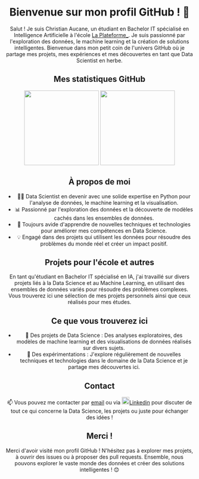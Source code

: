 <h1 align="center">Bienvenue sur mon profil GitHub ! 👋</h1>

  <p align="center">Salut ! Je suis Christian Aucane, un étudiant en Bachelor IT spécialisé en Intelligence Artificielle à l'école <a href="https://laplateforme.io/">La Plateforme_</a>. Je suis passionné par l'exploration des données, le machine learning et la création de solutions intelligentes. Bienvenue dans mon petit coin de l'univers GitHub où je partage mes projets, mes expériences et mes découvertes en tant que Data Scientist en herbe.</p>

  <h2 align="center">Mes statistiques GitHub</h2>
  <div align="center" style="display: inline_block">
    <img height="200em" src="https://github-readme-stats.vercel.app/api?username=christian-aucane&show_icons=true&theme=radical">
    <img height="200em" src="https://github-readme-stats.vercel.app/api/top-langs/?username=christian-aucane&layout=donut&theme=radical">
  </div>
  
  <h2 align="center">À propos de moi</h2>

  <ul align="center">
      <li>👨‍💼 Data Scientist en devenir avec une solide expertise en Python pour l'analyse de données, le machine learning et la visualisation.</li>
      <li>📊 Passionné par l'exploration des données et la découverte de modèles cachés dans les ensembles de données.</li>
      <li>🌱 Toujours avide d'apprendre de nouvelles techniques et technologies pour améliorer mes compétences en Data Science.</li>
      <li>💡 Engagé dans des projets qui utilisent les données pour résoudre des problèmes du monde réel et créer un impact positif.</li>
  </ul>

  <h2 align="center">Projets pour l'école et autres</h2>

  <p align="center">En tant qu'étudiant en Bachelor IT spécialisé en IA, j'ai travaillé sur divers projets liés à la Data Science et au Machine Learning, en utilisant des ensembles de données variés pour résoudre des problèmes complexes. Vous trouverez ici une sélection de mes projets personnels ainsi que ceux réalisés pour mes études.</p>

  <h2 align="center">Ce que vous trouverez ici</h2>

  <ul align="center">
      <li>🚀 Des projets de Data Science : Des analyses exploratoires, des modèles de machine learning et des visualisations de données réalisés sur divers sujets.</li>
      <li>🎨 Des expérimentations : J'explore régulièrement de nouvelles techniques et technologies dans le domaine de la Data Science et je partage mes découvertes ici.</li>
  </ul>

  <h2 align="center">Contact</h2>

  <p align="center">📫 Vous pouvez me contacter par <a href="mailto:christianaucane1@gmail.com">email</a> ou via <a href="https://www.linkedin.com/in/christian-aucane/"><img src="assets/logo_linkedin.png" alt="Logo Linkedin" width=20>Linkedin</a> pour discuter de tout ce qui concerne la Data Science, les projets ou juste pour échanger des idées !</p>

  <h2 align="center">Merci !</h2>

  <p align="center">Merci d'avoir visité mon profil GitHub ! N'hésitez pas à explorer mes projets, à ouvrir des issues ou à proposer des pull requests. Ensemble, nous pouvons explorer le vaste monde des données et créer des solutions intelligentes ! 😊</p>
